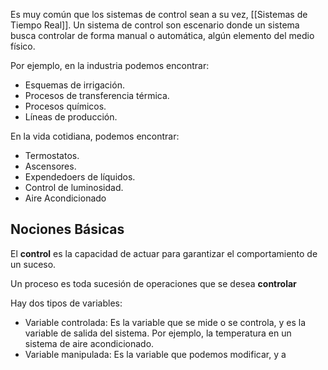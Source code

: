 Es muy común que los sistemas de control sean a su vez, [[Sistemas de Tiempo Real]]. Un sistema de control son escenario donde un sistema busca controlar de forma manual o automática, algún elemento del medio físico.

Por ejemplo, en la industria podemos encontrar:

- Esquemas de irrigación.
- Procesos de transferencia térmica.
- Procesos químicos.
- Líneas de producción.

En la vida cotidiana, podemos encontrar:

- Termostatos.
- Ascensores.
- Expendedoers de líquidos.
- Control de luminosidad.
- Aire Acondicionado

## Nociones Básicas

El **control** es la capacidad de actuar para garantizar el comportamiento de un suceso.

Un proceso es toda sucesión de operaciones que se desea **controlar**

Hay dos tipos de variables:

- Variable controlada: Es la variable que se mide o se controla, y es la variable de salida del sistema. Por ejemplo, la temperatura en un sistema de aire acondicionado.
- Variable manipulada: Es la variable que podemos modificar, y a